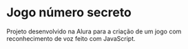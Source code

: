 # Jogo número secreto

Projeto desenvolvido na Alura para a criação de um jogo com reconhecimento de voz  feito com JavaScript.
